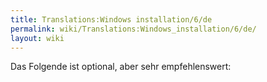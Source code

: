 ```yaml
---
title: Translations:Windows installation/6/de
permalink: wiki/Translations:Windows_installation/6/de/
layout: wiki
---
```


Das Folgende ist optional, aber sehr empfehlenswert:
